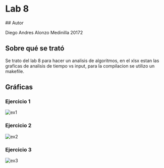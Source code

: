 <div align="left">

# Lab 8

</div>
## Autor

Diego Andres Alonzo Medinilla   20172

## Sobre qué se trató
Se trato del lab 8 para hacer un analisis de algoritmos, en el xlsx estan las graficas de analisis de tiempo vs input, para la compilacion se utilizo un makefile.
## Gráficas

### Ejercicio 1

![ex1](https://github.com/DiggsPapu/TeoriaComputacion/assets/84475020/e006c08d-4189-4029-a946-91088fd1398d)

### Ejercicio 2

![ex2](https://github.com/DiggsPapu/TeoriaComputacion/assets/84475020/c2920668-a6c4-40c9-96dc-d147c2a71a95)

### Ejercicio 3

![ex3](https://github.com/DiggsPapu/TeoriaComputacion/assets/84475020/d14e7983-3569-46d2-bcb7-af0f5be10021)


